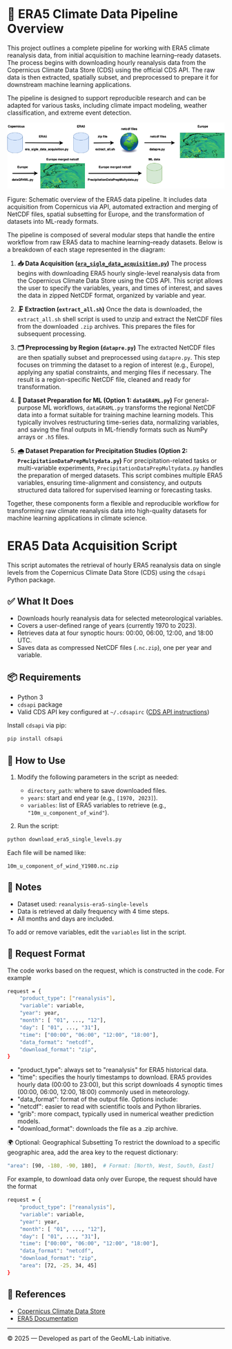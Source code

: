 # 🔄 ERA5 Climate Data Pipeline Overview
This project outlines a complete pipeline for working with ERA5 climate reanalysis data, from initial acquisition to machine learning–ready datasets. The process begins with downloading hourly reanalysis data from the Copernicus Climate Data Store (CDS) using the official CDS API. The raw data is then extracted, spatially subset, and preprocessed to prepare it for downstream machine learning applications.

The pipeline is designed to support reproducible research and can be adapted for various tasks, including climate impact modeling, weather classification, and extreme event detection.

<p align="center"> <img src="../plots/era5_pipline.png" alt="ERA5 Data Pipeline Diagram" width="700"/> </p>
Figure: Schematic overview of the ERA5 data pipeline. It includes data acquisition from Copernicus via API, automated extraction and merging of NetCDF files, spatial subsetting for Europe, and the transformation of datasets into ML-ready formats.


The pipeline is composed of several modular steps that handle the entire workflow from raw ERA5 data to machine learning–ready datasets. Below is a breakdown of each stage represented in the diagram:

1. **📥 Data Acquisition ([`era_sigle_data_acquisition.py`](#era5-data-acquisition-script))** 
   The process begins with downloading ERA5 hourly single-level reanalysis data from the Copernicus Climate Data Store using the CDS API. This script allows the user to specify the variables, years, and times of interest, and saves the data in zipped NetCDF format, organized by variable and year.

2. **🗜️ Extraction (`extract_all.sh`)**
   Once the data is downloaded, the `extract_all.sh` shell script is used to unzip and extract the NetCDF files from the downloaded `.zip` archives. This prepares the files for subsequent processing.

3. **🗂️ Preprocessing by Region (`datapre.py`)**
   The extracted NetCDF files are then spatially subset and preprocessed using `datapre.py`. This step focuses on trimming the dataset to a region of interest (e.g., Europe), applying any spatial constraints, and merging files if necessary. The result is a region-specific NetCDF file, cleaned and ready for transformation.

4. **🧰 Dataset Preparation for ML (Option 1: `dataGR4ML.py`)**
   For general-purpose ML workflows, `dataGR4ML.py` transforms the regional NetCDF data into a format suitable for training machine learning models. This typically involves restructuring time-series data, normalizing variables, and saving the final outputs in ML-friendly formats such as NumPy arrays or `.h5` files.

5. **🌧️ Dataset Preparation for Precipitation Studies (Option 2: `PrecipitationDataPrepMultydata.py`)**
   For precipitation-related tasks or multi-variable experiments, `PrecipitationDataPrepMultydata.py` handles the preparation of merged datasets. This script combines multiple ERA5 variables, ensuring time-alignment and consistency, and outputs structured data tailored for supervised learning or forecasting tasks.

Together, these components form a flexible and reproducible workflow for transforming raw climate reanalysis data into high-quality datasets for machine learning applications in climate science.


# ERA5 Data Acquisition Script

This script automates the retrieval of hourly ERA5 reanalysis data on single levels from the Copernicus Climate Data Store (CDS) using the `cdsapi` Python package.

## ✅ What It Does

- Downloads hourly reanalysis data for selected meteorological variables.
- Covers a user-defined range of years (currently 1970 to 2023).
- Retrieves data at four synoptic hours: 00:00, 06:00, 12:00, and 18:00 UTC.
- Saves data as compressed NetCDF files (`.nc.zip`), one per year and variable.

## 📦 Requirements

- Python 3
- `cdsapi` package
- Valid CDS API key configured at `~/.cdsapirc` ([CDS API instructions](https://cds.climate.copernicus.eu/api-how-to))

Install `cdsapi` via pip:
```bash
pip install cdsapi
````

## 🔧 How to Use

1. Modify the following parameters in the script as needed:

   * `directory_path`: where to save downloaded files.
   * `years`: start and end year (e.g., `[1970, 2023]`).
   * `variables`: list of ERA5 variables to retrieve (e.g., `"10m_u_component_of_wind"`).

2. Run the script:

```bash
python download_era5_single_levels.py
```

Each file will be named like:

```
10m_u_component_of_wind_Y1980.nc.zip
```

## 📌 Notes

* Dataset used: `reanalysis-era5-single-levels`
* Data is retrieved at daily frequency with 4 time steps.
* All months and days are included.

To add or remove variables, edit the `variables` list in the script.

## 🧾 Request Format
The code works based on the request, which is constructed in the code. For example 
```bash
request = {
    "product_type": ["reanalysis"],
    "variable": variable,
    "year": year,
    "month": [ "01", ..., "12"],
    "day": [ "01", ..., "31"],
    "time": ["00:00", "06:00", "12:00", "18:00"],
    "data_format": "netcdf",
    "download_format": "zip",
}
```
 * "product_type": always set to "reanalysis" for ERA5 historical data.
 * "time": specifies the hourly timestamps to download. ERA5 provides hourly data (00:00 to 23:00), but this script downloads 4 synoptic times (00:00, 06:00, 12:00, 18:00) commonly used in meteorology.
 * "data_format": format of the output file. Options include:
 * "netcdf": easier to read with scientific tools and Python libraries.
 * "grib": more compact, typically used in numerical weather prediction models.
 * "download_format": downloads the file as a .zip archive.
   
  🌍 Optional: Geographical Subsetting
  To restrict the download to a specific geographic area, add the area key to the request dictionary:
```bash
"area": [90, -180, -90, 180],  # Format: [North, West, South, East]
```
For example, to download data only over Europe, the request should have the format 
```bash
request = {
    "product_type": ["reanalysis"],
    "variable": variable,
    "year": year,
    "month": [ "01", ..., "12"],
    "day": [ "01", ..., "31"],
    "time": ["00:00", "06:00", "12:00", "18:00"],
    "data_format": "netcdf",
    "download_format": "zip",
    "area": [72, -25, 34, 45]
}
```


## 🔗 References

* [Copernicus Climate Data Store](https://cds.climate.copernicus.eu)
* [ERA5 Documentation](https://confluence.ecmwf.int/display/CKB/ERA5%3A+data+documentation)

---

© 2025 — Developed as part of the GeoML-Lab initiative.
